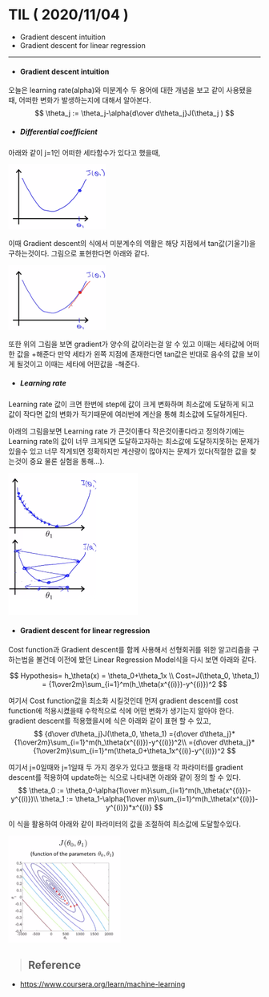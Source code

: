 # TIL ( 2020/11/04 )

- Gradient descent intuition
- Gradient descent for linear regression

---

- #### Gradient descent intuition

오늘은 learning rate(alpha)와 미분계수 두 용어에 대한 개념을 보고 같이 사용됐을 때, 어떠한 변화가 발생하는지에 대해서 알아본다. 
$$
\theta_j := \theta_j-\alpha{d\over d\theta_j}J(\theta_j )
$$


- ##### Differential coefficient	

아래와 같이 j=1인 어떠한 세타함수가 있다고 했을때, 

<img src="../image/Machine/11.04/001.png" alt="image-20201104203231031" style="zoom:50%;" />

 이때 Gradient descent의 식에서 미분계수의 역활은 해당 지점에서 tan값(기울기)을 구하는것이다. 그림으로 표현한다면 아래와 같다. 

<img src="../image/Machine/11.04/002.png" alt="image-20201104203231031" style="zoom:50%;" />

또한 위의 그림을 보면 gradient가 양수의 값이라는걸 알 수 있고 이때는 세타값에 어떠한 값을 +해준다 만약 세타가 왼쪽 지점에 존재한다면 tan값은 반대로 음수의 값을 보이게 될것이고 이때는 세타에 어떤값을 -해준다. 



- ##### Learning rate

Learning rate 값이 크면 한번에 step에 값이 크게 변화하며 최소값에 도달하게 되고  값이 작다면 값의 변화가 적기때문에 여러번에 계산을 통해 최소값에 도달하게된다. 

아래의 그림을보면 Learning rate 가 큰것이좋다 작은것이좋다라고 정의하기에는 Learning rate의 값이 너무 크게되면 도달하고자하는 최소값에 도달하지못하는 문제가 있을수 있고 너무 작게되면 정확하지만 계산량이 많아지는 문제가 있다(적절한 값을 찾는것이 중요 물론 실험을 통해...). 

<img src="../image/Machine/11.04/003.png" alt="image-20201104203231031" style="zoom:50%;" />

- #### Gradient descent for linear regression

Cost function과 Gradient descent를 함께 사용해서 선형회귀를 위한 알고리즘을 구하는법을 볼건데 이전에 봤던 Linear Regression Model식을 다시 보면 아래와 같다. 


$$
Hypothesis= h_\theta(x) = \theta_0+\theta_1x \\
Cost=J(\theta_0, \theta_1) = {1\over2m}\sum_{i=1}^m(h_\theta(x^{(i)})-y^{(i)})^2
$$


여기서 Cost function값을 최소화 시킬것인데 먼저 gradient descent를 cost function에 적용시켰을때 수학적으로 식에 어떤 변화가 생기는지 알아야 한다. gradient descent를 적용했을시에 식은 아래와 같이 표현 할 수 있고, 
$$
{d\over d\theta_j}J(\theta_0, \theta_1) ={d\over d\theta_j}*{1\over2m}\sum_{i=1}^m(h_\theta(x^{(i)})-y^{(i)})^2\\
={d\over d\theta_j}*{1\over2m}\sum_{i=1}^m(\theta_0+\theta_1x^{(i)}-y^{(i)})^2
$$


여기서  j=0일때와 j=1일때 두 가지 경우가 있다고 했을때 각 파라미터를 gradient descent를 적용하여 update하는 식으로 나타내면 아래와 같이 정의 할 수 있다.
$$
\theta_0 := \theta_0-\alpha{1\over m}\sum_{i=1}^m(h_\theta(x^{(i)})-y^{(i)})\\
\theta_1 := \theta_1-\alpha{1\over m}\sum_{i=1}^m(h_\theta(x^{(i)})-y^{(i)})*x^{(i)}
$$


이 식을 활용하여 아래와 같이 파라미터의 값을 조절하여 최소값에 도달할수있다.

<img src="../image/Machine/11.04/004.png" alt="image-20201104203231031" style="zoom:50%;" />



>## Reference

- https://www.coursera.org/learn/machine-learning